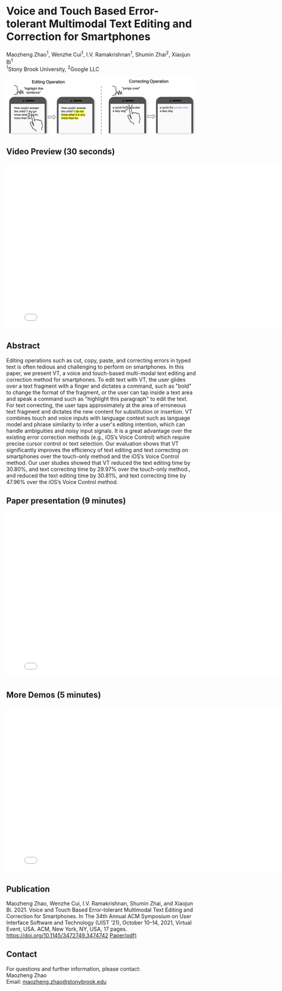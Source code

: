 # Voice and Touch Based Error-tolerant Multimodal Text Editing and Correction for Smartphones
Maozheng Zhao<sup>1</sup>, Wenzhe Cui<sup>1</sup>, I.V. Ramakrishnan<sup>1</sup>, Shumin Zhai<sup>2</sup>, Xiaojun Bi<sup>1</sup> <br/>
<sup>1</sup>Stony Brook University, <sup>2</sup>Google LLC

![VT teaser](VT_teaser_cropped.png)
## Video Preview (30 seconds)

<p align="center"> 
 <iframe iframe width="784" height="441" src="//player.bilibili.com/player.html?aid=210774558&bvid=BV1ma411275k&cid=489130990&page=1" scrolling="no" border="0" title="VT Preview" frameborder="no" framespacing="0" allowfullscreen="true"> </iframe>
</p>

## Abstract
Editing operations such as cut, copy, paste, and correcting errors in typed text is often tedious and challenging to perform on smartphones. In this paper, we present VT, a voice and touch-based multi-modal text editing and correction method for smartphones. To edit text with VT, the user glides over a text fragment with a finger and dictates a command, such as "bold" to change the format of the fragment, or the user can tap inside a text area and speak a command such as "highlight this paragraph" to edit the text. For text correcting, the user taps approximately at the area of erroneous text fragment and dictates the new content for substitution or insertion. VT combines touch and voice inputs with language context such as language model and phrase similarity to infer a user's editing intention, which can handle ambiguities and noisy input signals. It is a great advantage over the existing error correction methods (e.g., iOS’s Voice Control) which require precise cursor control or text selection. Our evaluation shows that VT significantly improves the efficiency of text editing and text correcting on smartphones over the touch-only method and the iOS’s Voice Control method. Our user studies showed that VT reduced the text editing time by 30.80%, and text correcting time by 29.97% over the touch-only method., and reduced the text editing time by 30.81%, and text correcting time by 47.96% over the iOS’s Voice Control method.

## Paper presentation (9 minutes)
<p align="center"> 
<iframe width="784" height="441" src="//player.bilibili.com/player.html?aid=338270684&bvid=BV11R4y1M7yk&cid=489128655&page=1" scrolling="no" border="0" title="VT presentation" frameborder="no" framespacing="0" allowfullscreen="true"> </iframe>
</p>

## More Demos (5 minutes)
<p align="center"> 
<iframe width="784" height="441" src="//player.bilibili.com/player.html?aid=680779301&bvid=BV1GS4y177gw&cid=489130506&page=1" scrolling="no" border="0" title="VT presentation" frameborder="no" framespacing="0" allowfullscreen="true"> </iframe>
</p>

## Publication
Maozheng Zhao, Wenzhe Cui, I.V. Ramakrishnan, Shumin Zhai, and Xiaojun Bi. 2021. Voice and Touch Based Error-tolerant Multimodal Text Editing and Correction for Smartphones. In The 34th Annual ACM Symposium on User Interface Software and Technology (UIST ’21), October 10–14, 2021, Virtual Event, USA. ACM, New York, NY, USA, 17 pages. https://doi.org/10.1145/3472749.3474742 [Paper(pdf)](VT.pdf)

## Contact
For questions and further information, please contact:<br/>
Maozheng Zhao<br/>
Email: maozheng.zhao@stonybrook.edu

